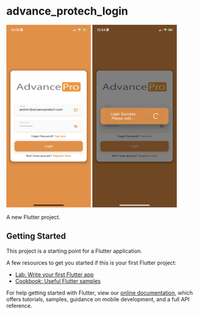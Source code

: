 # advance_protech_login


<img src="/assets/images/ss3.PNG?raw=true" width="222" height="480"> <img src="/assets/images/ss2.PNG?raw=true" width="222" height="480">

A new Flutter project.

## Getting Started

This project is a starting point for a Flutter application.

A few resources to get you started if this is your first Flutter project:

- [Lab: Write your first Flutter app](https://flutter.dev/docs/get-started/codelab)
- [Cookbook: Useful Flutter samples](https://flutter.dev/docs/cookbook)

For help getting started with Flutter, view our
[online documentation](https://flutter.dev/docs), which offers tutorials,
samples, guidance on mobile development, and a full API reference.